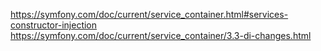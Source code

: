 


https://symfony.com/doc/current/service_container.html#services-constructor-injection
https://symfony.com/doc/current/service_container/3.3-di-changes.html

